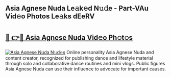## Asia Agnese Nuda Le𝚊k𝚎d N𝚞𝚍e - Part-VAu Vid𝚎o Photos Le𝚊ks dEeRV

# <h2><a href="http://fbfpmfx.evod.top/?m=Asia+Agnese+Nuda">🔗 👉🔴 Asia Agnese Nuda Vid𝚎o Ph𝚘t𝚘s</a></h2>

[![Asia Agnese Nuda N𝚞d𝚎s](https://i.imgur.com/8V9OHl7.gif)](http://fbfpmfx.evod.top/?m=Asia+Agnese+Nuda)
Online personality Asia Agnese Nuda and content creator, recognized for publishing dance and lifestyle material through solo and collaborative dance routines and mini vlogs. Public figures Asia Agnese Nuda can use their influence to advocate for important causes. 
